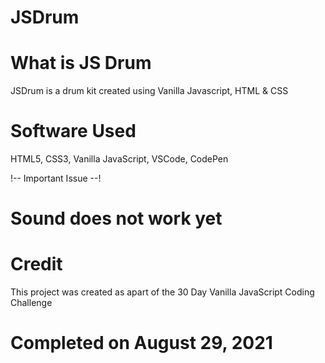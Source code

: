 # JSDrum

# What is JS Drum
JSDrum is a drum kit created using Vanilla Javascript, HTML & CSS

# Software Used
HTML5, CSS3, Vanilla JavaScript, VSCode, CodePen

!-- Important Issue --!
# Sound does not work yet 

# Credit
This project was created as apart of the 30 Day Vanilla JavaScript Coding Challenge 

# Completed on August 29, 2021 
